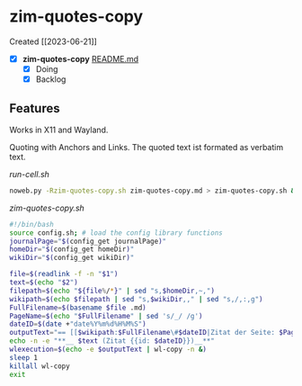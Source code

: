 # zim-quotes-copy
Created [[2023-06-21]]

- [X]  **zim-quotes-copy**  [README.md](README.md)
    - [X] Doing
    - [X] Backlog

## Features

Works in X11 and Wayland.

Quoting with Anchors and Links. The quoted text ist formated as verbatim text.

*run-cell.sh*
```bash
noweb.py -Rzim-quotes-copy.sh zim-quotes-copy.md > zim-quotes-copy.sh && echo 'fertig'
```


*zim-quotes-copy.sh*
```bash
#!/bin/bash
source config.sh; # load the config library functions
journalPage="$(config_get journalPage)"
homeDir="$(config_get homeDir)"
wikiDir="$(config_get wikiDir)"

file=$(readlink -f -n "$1")
text=$(echo "$2")
filepath=$(echo "${file%/*}" | sed "s,$homeDir,~,")
wikipath=$(echo $filepath | sed "s,$wikiDir,," | sed "s,/,:,g")
FullFilename=$(basename $file .md)
PageName=$(echo "$FullFilename" | sed 's/_/ /g')
dateID=$(date +"date%Y%m%d%H%M%S")
outputText="== [[$wikipath:$FullFilename\#$dateID|Zitat der Seite: $PageName]] ==\n ''$text''\n Vom $(date +"[[$journalPage:%Y:%m:%d|%Y-%m-%d]]")"
echo -n -e "**__ $text (Zitat {{id: $dateID}})__**"
wlexecution=$(echo -e $outputText | wl-copy -n &)
sleep 1
killall wl-copy
exit
```

